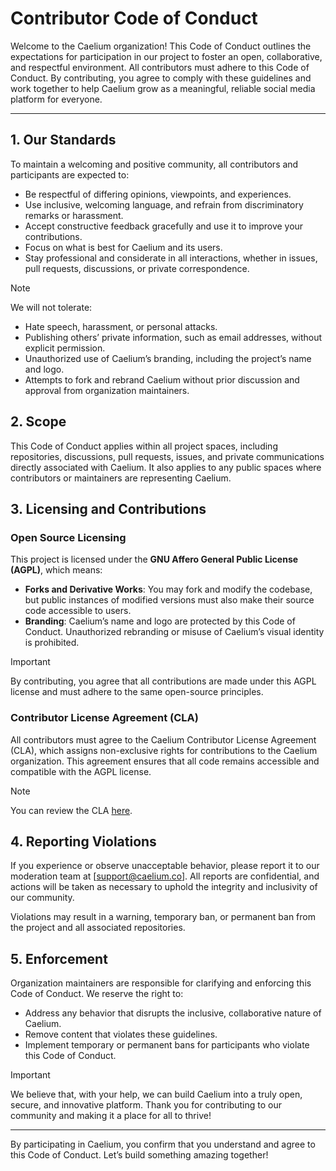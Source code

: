 # Contributor Code of Conduct

Welcome to the Caelium organization! This Code of Conduct outlines the expectations for participation in our project to foster an open, collaborative, and respectful environment. All contributors must adhere to this Code of Conduct. By contributing, you agree to comply with these guidelines and work together to help Caelium grow as a meaningful, reliable social media platform for everyone.

---

## 1. Our Standards

To maintain a welcoming and positive community, all contributors and participants are expected to:

- Be respectful of differing opinions, viewpoints, and experiences.
- Use inclusive, welcoming language, and refrain from discriminatory remarks or harassment.
- Accept constructive feedback gracefully and use it to improve your contributions.
- Focus on what is best for Caelium and its users.
- Stay professional and considerate in all interactions, whether in issues, pull requests, discussions, or private correspondence.

> [!NOTE]
> We will not tolerate:
> - Hate speech, harassment, or personal attacks.
> - Publishing others’ private information, such as email addresses, without explicit permission.
> - Unauthorized use of Caelium’s branding, including the project’s name and logo.
> - Attempts to fork and rebrand Caelium without prior discussion and approval from organization maintainers.

## 2. Scope

This Code of Conduct applies within all project spaces, including repositories, discussions, pull requests, issues, and private communications directly associated with Caelium. It also applies to any public spaces where contributors or maintainers are representing Caelium.

## 3. Licensing and Contributions

### Open Source Licensing

This project is licensed under the **GNU Affero General Public License (AGPL)**, which means:

- **Forks and Derivative Works**: You may fork and modify the codebase, but public instances of modified versions must also make their source code accessible to users.
- **Branding**: Caelium’s name and logo are protected by this Code of Conduct. Unauthorized rebranding or misuse of Caelium’s visual identity is prohibited.

> [!IMPORTANT]
> By contributing, you agree that all contributions are made under this AGPL license and must adhere to the same open-source principles.

### Contributor License Agreement (CLA)

All contributors must agree to the Caelium Contributor License Agreement (CLA), which assigns non-exclusive rights for contributions to the Caelium organization. This agreement ensures that all code remains accessible and compatible with the AGPL license.

> [!NOTE]
> You can review the CLA [here](./CLA.md).

## 4. Reporting Violations

If you experience or observe unacceptable behavior, please report it to our moderation team at [support@caelium.co]. All reports are confidential, and actions will be taken as necessary to uphold the integrity and inclusivity of our community.

Violations may result in a warning, temporary ban, or permanent ban from the project and all associated repositories.

## 5. Enforcement

Organization maintainers are responsible for clarifying and enforcing this Code of Conduct. We reserve the right to:

- Address any behavior that disrupts the inclusive, collaborative nature of Caelium.
- Remove content that violates these guidelines.
- Implement temporary or permanent bans for participants who violate this Code of Conduct.

> [!IMPORTANT]
> We believe that, with your help, we can build Caelium into a truly open, secure, and innovative platform. Thank you for contributing to our community and making it a place for all to thrive!

---

By participating in Caelium, you confirm that you understand and agree to this Code of Conduct. Let’s build something amazing together!